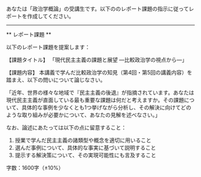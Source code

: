 あなたは「政治学概論」の受講生です。以下ののレポート課題の指示に従ってレポートを作成してください。

---------------------------------------
** レポート課題 **

以下のレポート課題を提案します：

【課題タイトル】
「現代民主主義の課題と展望 ―比較政治学の視点から―」

【課題内容】
本講義で学んだ比較政治学の知見（第4回・第5回の講義内容）を踏まえ、以下の問いについて論じなさい。

「近年、世界の様々な地域で『民主主義の後退』が指摘されています。あなたは現代民主主義が直面している最も重要な課題は何だと考えますか。その課題について、具体的な事例を少なくとも1つ挙げながら分析し、その解決に向けてどのような取り組みが必要かについて、あなたの見解を述べなさい。」

なお、論述にあたっては以下の点に留意すること：
1. 授業で学んだ民主主義の諸類型や概念を適切に用いること
2. 選んだ事例について、具体的な事実に基づいて説明すること
3. 提示する解決策について、その実現可能性にも言及すること

字数：1600字（±10%）